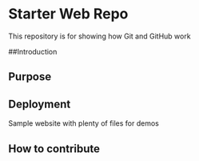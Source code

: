 # Starter Web Repo

This repository is for showing how Git and GitHub work

##Introduction

## Purpose

## Deployment
Sample website with plenty of files for demos
## How to contribute